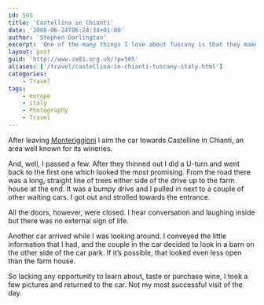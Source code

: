 ```yaml
---
id: 505
title: 'Castellina in Chianti'
date: '2008-06-24T06:24:34+01:00'
author: 'Stephen Darlington'
excerpt: 'One of the many things I love about Tuscany is that they make Chianti there. I have every intention of finding out more about the wine-making process.'
layout: post
guid: 'http://www.zx81.org.uk/?p=505'
aliases: ['/travel/castellina-in-chianti-tuscany-italy.html']
categories:
    - Travel
tags:
    - europe
    - italy
    - Photography
    - Travel
---
```


After leaving [Monteriggioni](http://www.zx81.org.uk/travel/monteriggioni-tuscany-italy.html) I aim the car towards Castelline in Chianti, an area well known for its wineries.

And, well, I passed a few. After they thinned out I did a U-turn and went back to the first one which looked the most promising. From the road there was a long, straight line of trees either side of the drive up to the farm house at the end. It was a bumpy drive and I pulled in next to a couple of other waiting cars. I got out and strolled towards the entrance.

All the doors, however, were closed. I hear conversation and laughing inside but there was no external sign of life.

Another car arrived while I was looking around. I conveyed the little information that I had, and the couple in the car decided to look in a barn on the other side of the car park. If it’s possible, that looked even less open than the farm house.

So lacking any opportunity to learn about, taste or purchase wine, I took a few pictures and returned to the car. Not my most successful visit of the day.